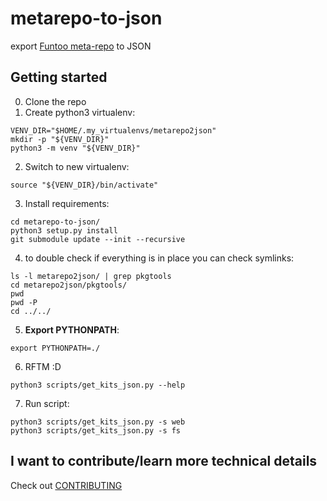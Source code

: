 # metarepo-to-json
export [Funtoo meta-repo](https://github.com/funtoo/meta-repo) to JSON

## Getting started
0. Clone the repo
1. Create python3 virtualenv:
```
VENV_DIR="$HOME/.my_virtualenvs/metarepo2json"
mkdir -p "${VENV_DIR}"
python3 -m venv "${VENV_DIR}"
```
2. Switch to new virtualenv:
```
source "${VENV_DIR}/bin/activate"
```
3. Install requirements:
```
cd metarepo-to-json/
python3 setup.py install
git submodule update --init --recursive
```
4. to double check if everything is in place you can check symlinks:
```
ls -l metarepo2json/ | grep pkgtools
cd metarepo2json/pkgtools/
pwd
pwd -P
cd ../../
```
5. **Export PYTHONPATH**:
```
export PYTHONPATH=./
```
6. RFTM :D
```
python3 scripts/get_kits_json.py --help
```
7. Run script:
```
python3 scripts/get_kits_json.py -s web
python3 scripts/get_kits_json.py -s fs
```

## I want to contribute/learn more technical details
Check out [CONTRIBUTING](CONTRIBUTING.md)
